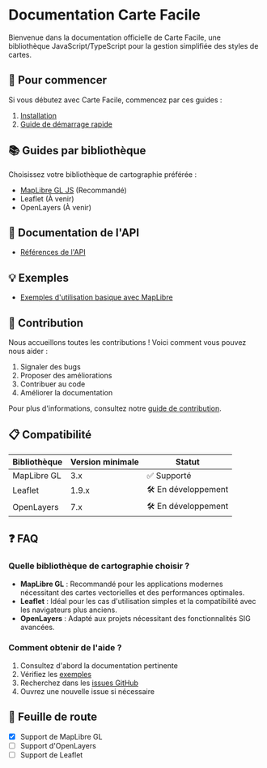 # Documentation Carte Facile

Bienvenue dans la documentation officielle de Carte Facile, une bibliothèque JavaScript/TypeScript pour la gestion simplifiée des styles de cartes.

## 🚀 Pour commencer

Si vous débutez avec Carte Facile, commencez par ces guides :

1. [Installation](getting-started/installation.md)
2. [Guide de démarrage rapide](getting-started/quick-start.md)

## 📚 Guides par bibliothèque

Choisissez votre bibliothèque de cartographie préférée :

- [MapLibre GL JS](guides/maplibre.md) (Recommandé)
- Leaflet (À venir)
- OpenLayers (À venir)

## 📖 Documentation de l'API

- [Références de l'API](api/references.md)

## 💡 Exemples

- [Exemples d'utilisation basique avec MapLibre](examples/basic-usage.md)

## 🤝 Contribution

Nous accueillons toutes les contributions ! Voici comment vous pouvez nous aider :

1. Signaler des bugs
2. Proposer des améliorations
3. Contribuer au code
4. Améliorer la documentation

Pour plus d'informations, consultez notre [guide de contribution](../CONTRIBUTING.md).

## 📋 Compatibilité

| Bibliothèque | Version minimale | Statut |
|--------------|------------------|---------|
| MapLibre GL | 3.x | ✅ Supporté |
| Leaflet | 1.9.x | 🛠️ En développement |
| OpenLayers | 7.x | 🛠️ En développement |

## ❓ FAQ

### Quelle bibliothèque de cartographie choisir ?

- **MapLibre GL** : Recommandé pour les applications modernes nécessitant des cartes vectorielles et des performances optimales.
- **Leaflet** : Idéal pour les cas d'utilisation simples et la compatibilité avec les navigateurs plus anciens.
- **OpenLayers** : Adapté aux projets nécessitant des fonctionnalités SIG avancées.

### Comment obtenir de l'aide ?

1. Consultez d'abord la documentation pertinente
2. Vérifiez les [exemples](examples/basic-usage.md)
3. Recherchez dans les [issues GitHub](https://github.com/votre-username/carte-facile/issues)
4. Ouvrez une nouvelle issue si nécessaire

## 📅 Feuille de route

- [x]  Support de MapLibre GL
- [ ]  Support d'OpenLayers
- [ ]  Support de Leaflet